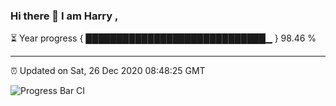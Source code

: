 ### Hi there 👋 I am Harry , 

⏳ Year progress { █████████████████████████████▁ } 98.46 %

---

⏰ Updated on Sat, 26 Dec 2020 08:48:25 GMT

![Progress Bar CI](https://github.com/duykhang68/duykhang68/workflows/Progress%20Bar%20CI/badge.svg)
